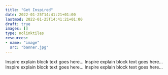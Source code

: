 ```yaml
---
title: "Get Inspired"
date: 2022-01-25T14:41:21+01:00
lastmod: 2022-01-25T14:41:21+01:00
draft: true
images: []
type: nolinktiles
resources:
- name: "image"
  src: "banner.jpg"
---
```

Inspire explain block text goes here...
Inspire explain block text goes here...
Inspire explain block text goes here...
Inspire explain block text goes here...
